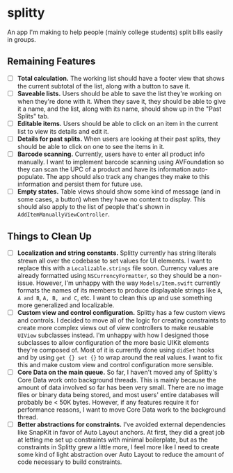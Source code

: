 # splitty
An app I'm making to help people (mainly college students) split bills easily in groups.

## Remaining Features
- [ ] **Total calculation.** The working list should have a footer view that shows the current subtotal of the list, along with a button to save it.
- [ ] **Saveable lists.** Users should be able to save the list they're working on when they're done with it. When they save it, they should be able to give it a name, and the list, along with its name, should show up in the "Past Splits" tab.
- [ ] **Editable items.** Users should be able to click on an item in the current list to view its details and edit it.
- [ ] **Details for past splits.** When users are looking at their past splits, they should be able to click on one to see the items in it.
- [ ] **Barcode scanning.** Currently, users have to enter all product info manually. I want to implement barcode scanning using AVFoundation so they can scan the UPC of a product and have its information auto-populate. The app should also track any changes they make to this information and persist them for future use.
- [ ] **Empty states.** Table views should show some kind of message (and in some cases, a button) when they have no content to display. This should also apply to the list of people that's shown in `AddItemManuallyViewController`.

## Things to Clean Up
- [ ] **Localization and string constants.** Splitty currently has string literals strewn all over the codebase to set values for UI elements. I want to replace this with a `Localizable.strings` file soon. Currency values are already formatted using `NSCurrencyFormatter`, so they should be a non-issue. However, I'm unhappy with the way `Models/Item.swift` currently formats the names of its members to produce displayable strings like `A`, `A and B`, `A, B, and C`, etc. I want to clean this up and use something more generalized and localizable.
- [ ] **Custom view and control configuration.** Splitty has a few custom views and controls. I decided to move all of the logic for creating constraints to create more complex views out of view controllers to make reusable `UIView` subclasses instead. I'm unhappy with how I designed those subclasses to allow configuration of the more basic UIKit elements they're composed of. Most of it is currently done using `didSet` hooks and by using `get {} set {}` to wrap around the real values. I want to fix this and make custom view and control configuration more sensible.
- [ ] **Core Data on the main queue.** So far, I haven't moved any of Splitty's Core Data work onto background threads. This is mainly because the amount of data involved so far has been very small. There are no image files or binary data being stored, and most users' entire databases will probably be < 50K bytes. However, if any features require it for performance reasons, I want to move Core Data work to the background thread.
- [ ] **Better abstractions for constraints.** I've avoided external dependencies like SnapKit in favor of Auto Layout anchors. At first, they did a great job at letting me set up constraints with minimal boilerplate, but as the constraints in Splitty grew a little more, I feel more like I need to create some kind of light abstraction over Auto Layout to reduce the amount of code necessary to build constraints.
